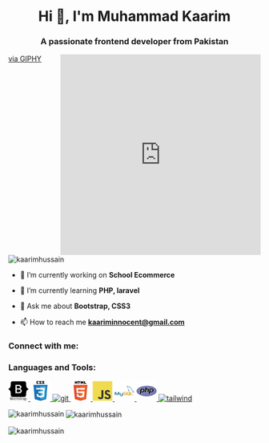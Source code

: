 <h1 align="center">Hi 👋, I'm Muhammad Kaarim</h1>
<h3 align="center">A passionate frontend developer from Pakistan</h3>
<iframe align="right" src="https://giphy.com/embed/VTtANKl0beDFQRLDTh" width="400" height="400" frameBorder="0" class="giphy-embed" allowFullScreen></iframe><p><a href="https://giphy.com/gifs/thecodingspacerd-code-coding-eatsleepcode-VTtANKl0beDFQRLDTh">via GIPHY</a></p>
<p align="left"> <img src="https://komarev.com/ghpvc/?username=kaarimhussain&label=Profile%20views&color=0e75b6&style=flat" alt="kaarimhussain" /> </p>

- 🔭 I’m currently working on **School Ecommerce**

- 🌱 I’m currently learning **PHP, laravel**

- 💬 Ask me about **Bootstrap, CSS3**

- 📫 How to reach me **kaariminnocent@gmail.com**

<h3 align="left">Connect with me:</h3>
<p align="left">
</p>

<h3 align="left">Languages and Tools:</h3>
<p align="left"> <a href="https://getbootstrap.com" target="_blank" rel="noreferrer"> <img src="https://raw.githubusercontent.com/devicons/devicon/master/icons/bootstrap/bootstrap-plain-wordmark.svg" alt="bootstrap" width="40" height="40"/> </a> <a href="https://www.w3schools.com/css/" target="_blank" rel="noreferrer"> <img src="https://raw.githubusercontent.com/devicons/devicon/master/icons/css3/css3-original-wordmark.svg" alt="css3" width="40" height="40"/> </a> <a href="https://git-scm.com/" target="_blank" rel="noreferrer"> <img src="https://www.vectorlogo.zone/logos/git-scm/git-scm-icon.svg" alt="git" width="40" height="40"/> </a> <a href="https://www.w3.org/html/" target="_blank" rel="noreferrer"> <img src="https://raw.githubusercontent.com/devicons/devicon/master/icons/html5/html5-original-wordmark.svg" alt="html5" width="40" height="40"/> </a> <a href="https://developer.mozilla.org/en-US/docs/Web/JavaScript" target="_blank" rel="noreferrer"> <img src="https://raw.githubusercontent.com/devicons/devicon/master/icons/javascript/javascript-original.svg" alt="javascript" width="40" height="40"/> </a> <a href="https://www.mysql.com/" target="_blank" rel="noreferrer"> <img src="https://raw.githubusercontent.com/devicons/devicon/master/icons/mysql/mysql-original-wordmark.svg" alt="mysql" width="40" height="40"/> </a> <a href="https://www.php.net" target="_blank" rel="noreferrer"> <img src="https://raw.githubusercontent.com/devicons/devicon/master/icons/php/php-original.svg" alt="php" width="40" height="40"/> </a> <a href="https://tailwindcss.com/" target="_blank" rel="noreferrer"> <img src="https://www.vectorlogo.zone/logos/tailwindcss/tailwindcss-icon.svg" alt="tailwind" width="40" height="40"/> </a> </p>

<p><img align="left" src="https://github-readme-stats.vercel.app/api/top-langs?username=kaarimhussain&show_icons=true&locale=en&layout=compact" alt="kaarimhussain" /></p>

<p>&nbsp;<img align="center" src="https://github-readme-stats.vercel.app/api?username=kaarimhussain&show_icons=true&locale=en" alt="kaarimhussain" /></p>

<p><img align="center" src="https://github-readme-streak-stats.herokuapp.com/?user=kaarimhussain&" alt="kaarimhussain" /></p>

